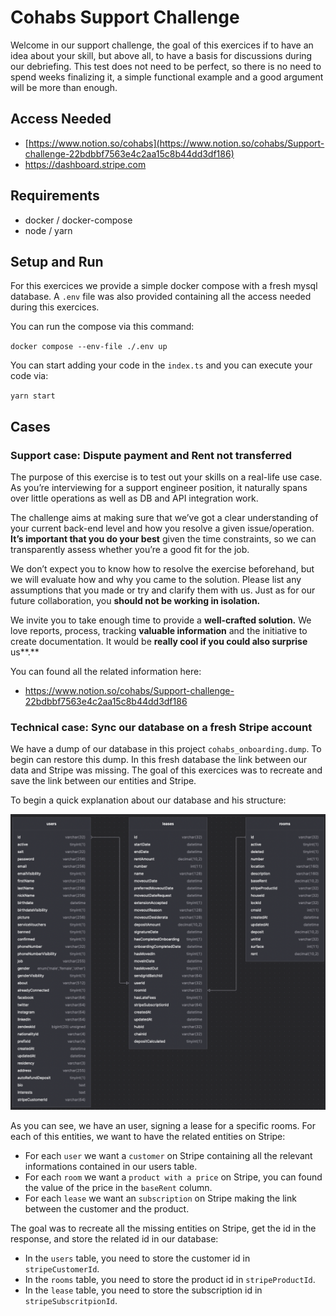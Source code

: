 # Cohabs Support Challenge

Welcome in our support challenge, the goal of this exercices if to have an idea about your skill, but above all, to have a basis for discussions during our debriefing. This test does not need to be perfect, so there is no need to spend weeks finalizing it, a simple functional example and a good argument will be more than enough.

## Access Needed
- [https://www.notion.so/cohabs](https://www.notion.so/cohabs/Support-challenge-22bdbbf7563e4c2aa15c8b44dd3df186)
- https://dashboard.stripe.com

## Requirements
- docker / docker-compose
- node / yarn

## Setup and Run

For this exercices we provide a simple docker compose with a fresh mysql database. A `.env` file was also provided containing all the access needed during this exercices.

You can run the compose via this command:

`docker compose --env-file ./.env up`

You can start adding your code in the `index.ts` and you can execute your code via:

`yarn start`

## Cases

### **Support case:** Dispute payment and Rent not transferred

The purpose of this exercise is to test out your skills on a real-life use case. As you’re interviewing for a support engineer position, it naturally spans over little operations as well as DB and API integration work.

The challenge aims at making sure that we’ve got a clear understanding of your current back-end level and how you resolve a given issue/operation. **It’s important that you do your best** given the time constraints, so we can transparently assess whether you’re a good fit for the job.

We don’t expect you to know how to resolve the exercise beforehand, but we will evaluate how and why you came to the solution. Please list any assumptions that you made or try and clarify them with us. Just as for our future collaboration, you **should not be working in isolation.**

We invite you to take enough time to provide a **well-crafted solution.** We love reports, process, tracking **valuable information** and the initiative to create documentation. It would be **really cool if you could also surprise** us**.**

You can found all the related information here:
 - https://www.notion.so/cohabs/Support-challenge-22bdbbf7563e4c2aa15c8b44dd3df186

### **Technical case:** Sync our database on a fresh Stripe account

We have a dump of our database in this project `cohabs_onboarding.dump`. To begin can restore this dump. In this fresh database the link between our data and Stripe was missing. The goal of this exercices was to recreate and save the link between our entities and Stripe.

To begin a quick explanation about our database and his structure:

![alt text](assets/cohabs_onboarding.png "Cohabs Onboarding Schema")

As you can see, we have an user, signing a lease for a specific rooms.
For each of this entities, we want to have the related entities on Stripe:

- For each `user` we want a `customer` on Stripe containing all the relevant informations contained in our users table. 
- For each `room` we want a `product with a price` on Stripe, you can found the value of the price in the `baseRent` column.
- For each `lease` we want an `subscription` on Stripe making the link between the customer and the product.

The goal was to recreate all the missing entities on Stripe, get the id in the response, and store the related id in our database:

- In the `users` table, you need to store the customer id in `stripeCustomerId`.
- In the `rooms` table, you need to store the product id in `stripeProductId`.
- In the `lease` table, you need to store the subscription id in `stripeSubscritpionId`.

